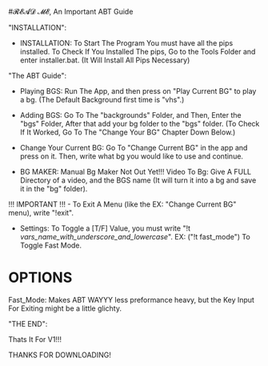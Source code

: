#𝓡𝓔𝓐𝓓 𝓜𝓔, An Important ABT Guide


"INSTALLATION":

- INSTALLATION:
To Start The Program You must have all the pips installed. To Check If You Installed The pips, Go to the Tools Folder and enter installer.bat. (It Will Install All Pips Necessary)


"The ABT Guide":

- Playing BGS:
Run The  App, and then press on "Play Current BG" to play a bg. (The Default Background first time is "vhs".)

- Adding BGS:
Go To The "backgrounds" Folder, and Then, Enter the "bgs" Folder, After that add your bg folder to the "bgs" folder. (To Check If It Worked, Go To The "Change Your BG" Chapter Down Below.)

- Change Your Current BG:
Go To "Change Current BG" in the app and press on it. 
Then, write what bg you would like to use and continue.

- BG MAKER:
Manual Bg Maker Not Out Yet!!!
Video To Bg: Give A FULL Directory of a video, and the BGS name (It will turn it into a bg and save it in the "bg" folder).

!!! IMPORTANT !!! - To Exit  A  Menu (like the EX: "Change Current BG" menu), write "!exit".

- Settings:
To Toggle a [T/F] Value, you must write "!t *vars_name_with_underscore_and_lowercase*".  EX: ("!t fast_mode") To Toggle Fast Mode.
 
# OPTIONS #
Fast_Mode: Makes ABT WAYYY less preformance heavy, but the Key Input For Exiting might be a little glichty.


"THE END":

Thats It For V1!!!

THANKS FOR DOWNLOADING!
